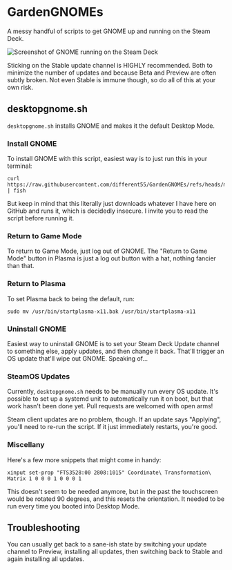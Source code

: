 # GardenGNOMEs
A messy handful of scripts to get GNOME up and running on the Steam Deck.

![Screenshot of GNOME running on the Steam Deck](https://github.com/different55/GardenGNOME/assets/585419/d6b4790a-2c74-41aa-a4fc-c958401157c5)

Sticking on the Stable update channel is HIGHLY recommended. Both to minimize the number of updates and because Beta and Preview are often subtly broken. Not even Stable is immune though, so do all of this at your own risk.

## desktopgnome.sh

`desktopgnome.sh` installs GNOME and makes it the default Desktop Mode.

### Install GNOME

To install GNOME with this script, easiest way is to just run this in your terminal:

```
curl https://raw.githubusercontent.com/different55/GardenGNOMEs/refs/heads/main/desktopgnome.sh | fish
```

But keep in mind that this literally just downloads whatever I have here on GitHub and runs it, which is decidedly insecure. I invite you to read the script before running it.

### Return to Game Mode

To return to Game Mode, just log out of GNOME. The "Return to Game Mode" button in Plasma is just a log out button with a hat, nothing fancier than that.

### Return to Plasma

To set Plasma back to being the default, run:

`sudo mv /usr/bin/startplasma-x11.bak /usr/bin/startplasma-x11`

### Uninstall GNOME

Easiest way to uninstall GNOME is to set your Steam Deck Update channel to something else, apply updates, and then change it back. That'll trigger an OS update that'll wipe out GNOME. Speaking of...

### SteamOS Updates

Currently, `desktopgnome.sh` needs to be manually run every OS update. It's possible to set up a systemd unit to automatically run it on boot, but that work hasn't been done yet. Pull requests are welcomed with open arms!

Steam client updates are no problem, though. If an update says "Applying", you'll need to re-run the script. If it just immediately restarts, you're good.

### Miscellany

Here's a few more snippets that might come in handy:

`xinput set-prop "FTS3528:00 2808:1015" Coordinate\ Transformation\ Matrix 1 0 0 0 1 0 0 0 1`

This doesn't seem to be needed anymore, but in the past the touchscreen would be rotated 90 degrees, and this resets the orientation. It needed to be run every time you booted into Desktop Mode.

## Troubleshooting

You can usually get back to a sane-ish state by switching your update channel to Preview, installing all updates, then switching back to Stable and again installing all updates.
